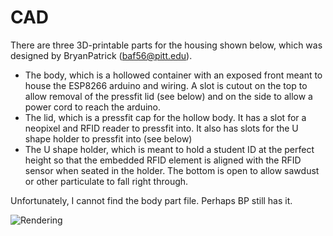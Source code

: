 # CAD

There are three 3D-printable parts for the housing shown below, which was designed by BryanPatrick (baf56@pitt.edu).
- The body, which is a hollowed container with an exposed front meant to house the ESP8266 arduino and wiring. A slot is cutout on the top to allow removal of the pressfit lid (see below) and on the side to allow a power cord to reach the arduino.
- The lid, which is a pressfit cap for the hollow body. It has a slot for a neopixel and RFID reader to pressfit into. It also has slots for the U shape holder to pressfit into (see below)
- The U shape holder, which is meant to hold a student ID at the perfect height so that the embedded RFID element is aligned with the RFID sensor when seated in the holder. The bottom is open to allow sawdust or other particulate to fall right through.

Unfortunately, I cannot find the body part file. Perhaps BP still has it.

![Rendering](./rendering/rendering.png)
